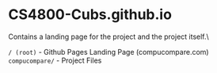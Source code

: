 # CS4800-Cubs.github.io
Contains a landing page for the project and the project itself.\

`/ (root)` - Github Pages Landing Page (compucompare.com)\
`compucompare/` - Project Files
